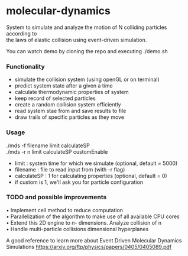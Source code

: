 # molecular-dynamics
System to simulate and analyze the motion of N colliding particles according to   
the laws of elastic collision using event-driven simulation.

You can watch demo by cloning the repo and executing ./demo.sh

### Functionality
+ simulate the collision system (using openGL or on terminal)  
+ predict system state after a given a time  
+ calculate thermodynamic properties of system  
+ keep record of selected particles  
+ create a random collision system efficiently  
+ read system stae from and save results to file  
+ draw trails of specific particles as they move

### Usage
./mds -f filename limit calculateSP   
./mds -r n limit calculateSP customEnable

- limit : system time for which we simulate (optional, default = 5000)  
- filename : file to read input from (with -r flag)  
- calculateSP : 1 for calculating properties (optional, default = 0)  
- if custom is 1, we'll ask you for particle configuration

### TODO and possible improvements 
• Implement cell method to reduce computation\
• Parallelization of the algorithm to make use of all available CPU cores\
• Extend this 2D engine to n- dimensions. Analyze collision of n\
• Handle multi-particle collisions dimensional hyperplanes

A good reference to learn more about Event Driven Molecular Dynamics Simulations https://arxiv.org/ftp/physics/papers/0405/0405089.pdf
